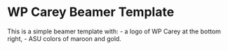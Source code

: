 # WP Carey Beamer Template

This is a simple beamer template with: 
	- a logo of WP Carey at the bottom right, 
	- ASU colors of maroon and gold. 